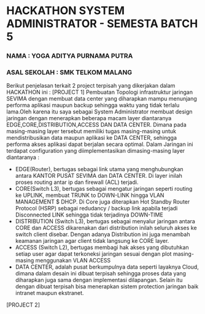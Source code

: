 # HACKATHON SYSTEM ADMINISTRATOR - SEMESTA BATCH 5

### NAMA : YOGA ADITYA PURNAMA PUTRA
### ASAL SEKOLAH : SMK TELKOM MALANG


Berikut penjelasan terkait 2 project terpisah yang dikerjakan dalam HACKATHON ini :
[PROJECT 1]
Pembuatan Topologi infrastruktur jaringan SEVIMA dengan membuat data center yang diharapkan mampu menunjang performa aplikasi maupun backup sehingga waktu yang tidak terlalu lama.Oleh karena itu saya sebagai System Administrator membuat design jaringan dengan menerapkan beberapa macam layer diantaranya EDGE,CORE,DISTRIBUTION,ACCESS DAN DATA CENTER. Dimana pada masing-masing layer tersebut memiliki tugas masing-masing untuk mendistribusikan data maupun aplikasi ke DATA CENTER, sehingga performa akses aplikasi dapat berjalan secara optimal.
  Dalam Jaringan ini terdapat configuration yang diimplementasikan dimasing-masing layer diantaranya :
- EDGE(Router), bertugas sebagai link utama yang menghubungkan antara KANTOR PUSAT SEVIMA dan DATA CENTER. Di layer inilah proses routing antar ip dan firewall (ACL) terjadi.
- CORE(Switch L3), bertugas sebagai mengatur jaringan seperti routing ke UPLINK, membuat TRUNK to DOWN-LINK hingga VLAN MANAGEMENT $ DHCP. Di Core juga diterapkan Hot Standby Router Protocol (HSRP) sebagai redudancy / backup link apabila terjadi Disconnected LINK sehingga tidak terjadinya DOWN-TIME
- DISTRIBUTION (Switch L3), bertugas sebagai menyalur jaringan antara CORE dan ACCESS dikarenakan dari distribution inilah seluruh akses ke switch client disebar. Dengan adanya Distribution ini juga menambah keamanan jaringan agar client tidak langsung ke CORE layer.
- ACCESS (Switch L2), bertugas membagi hak akses yang dibutuhkan setiap user agar dapat terkoneksi jaringan sesuai dengan plot masing-masing menggunakan VLAN ACCESS
- DATA CENTER, adalah pusat berkumpulnya data seperti layaknya Cloud, dimana dalam desain ini dibuat terpisah sehingga proses data yang diharapkan juga sama dengan implementasi dilapangan. Selain itu dengan dibuat terpisah bisa menerapkan sistem protection jaringan baik intranet maupun ekstranet.

[PROJECT 2]
